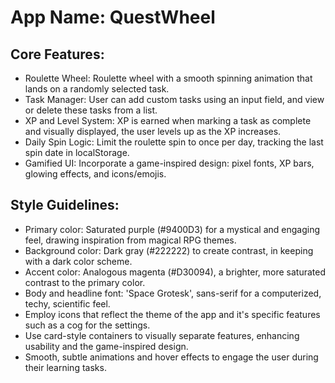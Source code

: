 # **App Name**: QuestWheel

## Core Features:

- Roulette Wheel: Roulette wheel with a smooth spinning animation that lands on a randomly selected task.
- Task Manager: User can add custom tasks using an input field, and view or delete these tasks from a list.
- XP and Level System: XP is earned when marking a task as complete and visually displayed, the user levels up as the XP increases.
- Daily Spin Logic: Limit the roulette spin to once per day, tracking the last spin date in localStorage.
- Gamified UI: Incorporate a game-inspired design: pixel fonts, XP bars, glowing effects, and icons/emojis.

## Style Guidelines:

- Primary color: Saturated purple (#9400D3) for a mystical and engaging feel, drawing inspiration from magical RPG themes.
- Background color: Dark gray (#222222) to create contrast, in keeping with a dark color scheme.
- Accent color: Analogous magenta (#D30094), a brighter, more saturated contrast to the primary color.
- Body and headline font: 'Space Grotesk', sans-serif for a computerized, techy, scientific feel.
- Employ icons that reflect the theme of the app and it's specific features such as a cog for the settings.
- Use card-style containers to visually separate features, enhancing usability and the game-inspired design.
- Smooth, subtle animations and hover effects to engage the user during their learning tasks.